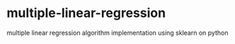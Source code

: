 # multiple-linear-regression
multiple linear regression algorithm implementation using sklearn on python
